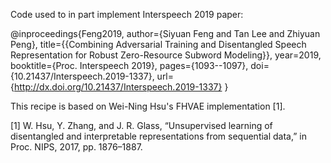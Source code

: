 Code used to in part implement Interspeech 2019 paper:

@inproceedings{Feng2019,
  author={Siyuan Feng and Tan Lee and Zhiyuan Peng},
  title={{Combining Adversarial Training and Disentangled Speech Representation for Robust Zero-Resource Subword Modeling}},
  year=2019,
  booktitle={Proc. Interspeech 2019},
  pages={1093--1097},
  doi={10.21437/Interspeech.2019-1337},
  url={http://dx.doi.org/10.21437/Interspeech.2019-1337}
}

This recipe is based on Wei-Ning Hsu's FHVAE implementation [1].


[1] W. Hsu, Y. Zhang, and J. R. Glass, “Unsupervised learning of disentangled and interpretable representations from sequential data,”
in Proc. NIPS, 2017, pp. 1876–1887.

